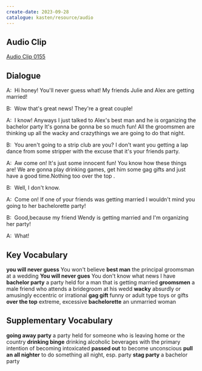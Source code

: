 ```yaml
---
create-date: 2023-09-28
catalogue: kasten/resource/audio
---
```


## Audio Clip
[Audio Clip 0155](https://archive.org/download/englishpod_all/englishpod_0155dg.mp3)

## Dialogue
A:  Hi honey! You'll never guess what! My friends Julie and Alex are getting married! 

B:  Wow that's great news! They're a great couple! 

A:  I know! Anyways I just talked to Alex's best man and he is organizing the bachelor party It's gonna be gonna be so much fun! All the groomsmen are thinking up all the wacky and crazythings we are going to do that night. 

B:  You aren't going to a strip club are you? I don't want  you getting a lap dance from some stripper with the excuse that it's your friends party. 

A:  Aw  come on! It's just some innocent fun! You know how these things are! We are gonna play drinking games, get him some gag gifts and just have a good time.Nothing too over the top . 

B:  Well, I don't know.

A:  Come on! If one of your friends was getting married I wouldn't mind you going to her bachelorette party!

B:  Good,because my friend Wendy is getting married and I'm organizing her party!

A:  What!

## Key Vocabulary
**you will never guess**      You won't believe
**best man**                  the principal groomsman at a wedding
**You will never gues**       You don't know what news I have
**bachelor party**            a party held for a man that is getting married
**groomsmen**                 a male friend who attends a bridegroom at his wedd
**wacky**                     absurdly or amusingly eccentric or irrational
**gag gift**                  funny or adult type toys or gifts
**over the top**              extreme, excessive
**bachelorette**              an unmarried woman

## Supplementary Vocabulary
**going away party**         a party held for someone who is leaving home or the country
**drinking binge**           drinking alcoholic beverages with the primary intention of becoming intoxicated
**passed out**               to become unconscious
**pull an all nighter**      to do something all night, esp. party
**stag party**               a bachelor party
